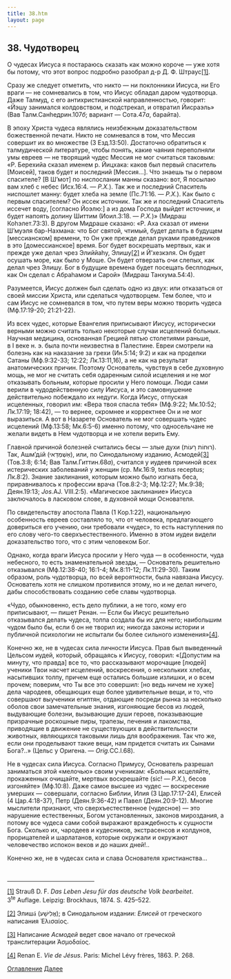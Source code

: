 ```yaml
---
title: 38.htm
layout: page
---
```




<title>Руслан Хазарзар. Сын Человеческий. Глава тридцать восьмая</title>


<h2>38. Чудотворец</h2>

<p>О чудесах Иисуса я постараюсь сказать как можно короче — уже хотя бы потому,
что этот вопрос подробно разобрал д-р Д.&nbsp;Ф. Штраус<a href="#_ftn1"
name="_ftnref1">[1]</a>.</p>

<p>Сразу же следует отметить, что никто — ни поклонники Иисуса, ни Его враги —
не сомневались в том, что Иисус обладал даром чудотворца. Даже Талмуд, с его
антихристианской направленностью, говорит: «Йэшу занимался колдовством, и
подстрекал, и отвратил Йисраэль» (Вав Талм.Санhедрин.107<i>б</i>; вариант —
Сота.47<i>а</i>, барайта).</p>

<p>В эпоху Христа чудеса являлись неизбежным доказательством божественной
печати. Никто не сомневался в том, что Мессия совершит их во множестве
(3&nbsp;Езд.13:50). Достаточно обратиться к талмудической литературе, чтобы
понять, какие чаяния переполняли умы евреев — не творящий чудес Мессия не мог
считаться таковым: «Р.&nbsp;Берехийа сказал именем р.&nbsp;Йицхака: каков был
первый спаситель [Моисей], таков будет и последний [Мессия...]. Что знаешь ты о
первом спасителе? [В Ш’мот] по ниспослании манны сказано: вот, Я посылаю вам
хлеб с небес (Исх.16:4. — <i>Р.Х.</i>). Так же и последний Спаситель ниспошлет
манну: будет хлеба на земле (Пс.71:16. — <i>Р.Х.</i>). Как было с первым
спасителем? Он иссек источник. Так же и последний Спаситель иссечет воду,
[согласно Йоэлю:] а из дома Господа выйдет источник, и будет напоять долину
Шиттим (Иоил.3:18. — <i>Р.Х.</i>)» (Мидраш Коhэлет.73:3). В другом Мидраше
сказано: «Р.&nbsp;Аха сказал от имени Ш’муэля бар-Нахмана: что Бог святой,
чтимый, будет делать в будущем [мессианском] времени, то Он уже прежде делал
руками праведников в это [домессианское] время. Бог будет воскрешать мертвых,
как и прежде уже делал чрез Элиййаhу, Элишу<a href="#_ftn2"
name="_ftnref2">[2]</a> и Й’хезкэля. Он будет осушать море, как было у Моше. Он
будет отверзать очи слепых, как делал чрез Элишу. Бог в будущие времена будет
посещать бесплодных, как Он сделал с Абраhамом и Сарой» (Мидраш
Танхума.54:4).</p>

<p style='margin-bottom:6.0pt'>Разумеется, Иисус должен был сделать одно из
двух: или отказаться от своей миссии Христа, или сделаться чудотворцем. Тем
более, что и сам Иисус не сомневался в том, что путем веры можно творить чудеса
(Мф.17:19-20; 21:21-22).</p>

<p>Из всех чудес, которые Евангелия приписывают Иисусу, исторически верными
можно считать только некоторые случаи исцелений больных. Научная медицина,
основанная Грецией пятью столетиями раньше, в&nbsp;I&nbsp;веке н.&nbsp;э. была
почти неизвестна в Палестине. Евреи смотрели на болезнь как на наказание за
грехи (Ин.5:14; 9:2) и как на проделки Сатаны (Мф.9:32-33; 12:22; Лк.13:11,16),
а не как на результат анатомических причин. Поэтому Основатель, чувствуя в себе
духовную мощь, не мог не считать себя одаренным силой исцеления и не мог
отказывать больным, которые просили у Него помощи. Люди сами верили в
чудодейственную силу Иисуса, и это самовнушение действительно побеждало их
недуги. Когда Иисус, отпуская исцеленных, говорил им: «Вера твоя спасла тебя»
(Мф.9:22; Мк.10:52; Лк.17:19; 18:42), — то вернее, скромнее и корректнее Он и
не мог выразиться. А вот в Назарете Основатель не мог совершать чудес исцелений
(Мф.13:58; Мк.6:5-6) именно потому, что односельчане не желали видеть в Нем
чудотворца и не хотели верить Ему.</p>

<p>Главной причиной болезней считались бесы — злые духи (<span
dir=RTL>&#1512;&#1493;&#1468;&#1495;&#1493;&#1465;&#1514;&nbsp;&#1512;&#1464;&#1506;&#1493;&#1465;&#1514;</span><span
dir=LTR></span><span dir=LTR></span>). Так, Ашм’д<font
face="Times New Roman">&aacute;</font>й (<span
dir=RTL></span>&#1488;&#1463;&#1513;&#1473;&#1456;&#1502;&#1456;&#1491;&#1463;&#1488;&#1497;<span
dir=LTR></span>), или, по Синодальному изданию, Асмодей<a href="#_ftn3"
name="_ftnref3">[3]</a> (Тов.3:8; 6:14; Вав Талм.Гиттин.68<i>а</i>), считался у
иудеев причиной всех истерических заболеваний у женщин (ср.&nbsp;Мк.16:9,
textus receptus; Лк.8:2). Знание заклинания, которым можно было изгнать беса,
приравнивалось к профессии врача (Тов.8:2-3; Мф.12:27; Мк.9:38; Деян.19:13;
<i>Jos.</i>AJ. VIII.2:5). «Магическое заклинание» Иисуса заключалось в ласковом
слове, в духовной мощи Основателя.</p>

<p>По свидетельству апостола Павла (1&nbsp;Кор.1:22), национальную особенность
евреев составляло то, что от человека, предлагающего довериться его учению, они
требовали «чудес», то есть наступления по его слову чего-то
сверхъестественного. Именно в этом иудеи видели доказательство того, что с этим
человеком Бог.</p>

<p>Однако, когда враги Иисуса просили у Него чуда — в особенности, чуда
небесного, то есть знаменательной звезды, — Основатель решительно отказывался
(Мф.12:38-40; 16:1-4; Мк.8:11-12; Лк.11:29-30). Таким образом, роль чудотворца,
по всей вероятности, была навязана Иисусу. Основатель хотя не слишком
противился этому, но и не делал ничего, дабы способствовать созданию себе славы
чудотворца.</p>

<p>«Чудо, обыкновенно, есть дело публики, а не того, кому его приписывают, —
пишет Ренан. — Если бы Иисус решительно отказывался делать чудеса, толпа
создала бы их для него; наибольшим чудом было бы, если б он не творил их;
никогда законы истории и публичной психологии не испытали бы более сильного
изменения»<a href="#_ftn4" name="_ftnref4">[4]</a>.</p>

<p>Конечно же, не в чудесах сила личности Иисуса. Прав был выведенный Цельсом
иудей, который, обращаясь к Иисусу, говорил: «[Допустим на минуту, что правда]
все то, что рассказывают морочащие [людей] ученики Твои насчет исцелений,
воскресения, о нескольких хлебах, насытивших толпу, причем еще остались большие
излишки, и о всем прочем; поверим, что Ты все это совершил: [но ведь ничем не
хуже] дела чародеев, обещающих еще более удивительные вещи, и то, что совершают
выученики египтян, отдающие посреди рынка за несколько оболов свои
замечательные знания, изгоняющие бесов из людей, выдувающие болезни, вызывающие
души героев, показывающие призрачные роскошные пиры, трапезы, печения и
лакомства, приводящие в движение не существующих в действительности животных,
являющихся таковыми лишь для воображения. Так что же, если они проделывают
такие вещи, нам придется считать их Сынами Бога?..» (Цельс у Оригена. —
<i>Orig.</i>CC.I.68).</p>

<p>Не в чудесах сила Иисуса. Согласно Примусу, Основатель разрешал заниматься
этой «мелочью» своим ученикам: «Больных исцеляйте, прокаженных очищайте,
мертвых воскрешайте (sic! — <i>Р.Х.</i>), бесов изгоняйте» (Мф.10:8). Даже
самое высшее из чудес — воскресение умерших — совершали, согласно Библии, Илия
(3&nbsp;Цар.17:17-24), Елисей (4&nbsp;Цар.4:18-37), Петр (Деян.9:36-42) и Павел
(Деян.20:9-12). Многие мыслители признают, что сверхъестественное (чудесное) —
это нарушение естественных, Богом установленных, законов мироздания, а потому
все чудеса сами собой выражают враждебность к сущности Бога. Сколько их,
чародеев и кудесников, экстрасенсов и колдунов, прорицателей и шарлатанов,
которые окружали и окружают человечество испокон веков и до наших дней!..</p>

<p>Конечно же, не в чудесах сила и слава Основателя христианства...</p>
<p>&nbsp;</p>

<hr align="left" width="40%">

<p class=s><a href="#_ftnref1" name="_ftn1">[1]</a> Strau&szlig;&nbsp;D.&nbsp;F.
<i>Das Leben Jesu f&uuml;r das deutsche Volk bearbeitet</i>.
3<sup>te</sup>&nbsp;Auflage. Leipzig: Brockhaus, 1874. S.&nbsp;425–522.</p>

<p class=s><a href="#_ftnref2" name="_ftn2">[2]</a> Элиш<font
face="Times New Roman">&aacute;</font> (<span
dir=RTL></span>&#1488;&#1457;&#1500;&#1460;&#1497;&#1513;&#1473;&#1464;&#1506;<span
dir=LTR></span>); в Синодальном издании: <i>Елисей</i> от греческого написания
<span class=g>&#7960;&#955;&#953;&#963;&#945;&#943;&#959;&#962;</span>.</p>

<p class=s><a href="#_ftnref3" name="_ftn3">[3]</a> Написание <i>Асмодей</i>
ведет свое начало от греческой транслитерации <span
class=g>&#7944;&#963;&#956;&#959;&#948;&#945;&#943;&#959;&#962;</span>.</p>

<p class=s><a href="#_ftnref4" name="_ftn4">[4]</a> Renan&nbsp;E. <i>Vie de
J&eacute;sus</i>. Paris: Michel L&eacute;vy fr&egrave;res, 1863. P.&nbsp;268.</p>

<a href="index">Оглавление</a> <a href="39">Далее</a>

